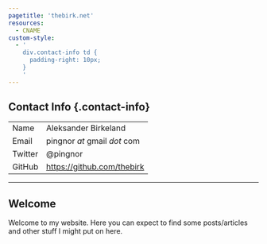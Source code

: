 ```yaml
---
pagetitle: 'thebirk.net'
resources:
  - CNAME
custom-style:
  - '
    div.contact-info td {
      padding-right: 10px;
    }
    '
---
```


## Contact Info {.contact-info}

|         |                              |
|:--------|:-----------------------------|
| Name    | Aleksander Birkeland         |
| Email   | pingnor *at* gmail *dot* com |
| Twitter | @pingnor                     |
| GitHub  | <https://github.com/thebirk> |

---

## Welcome

Welcome to my website. Here you can expect to find some posts/articles and other stuff I might put on here.